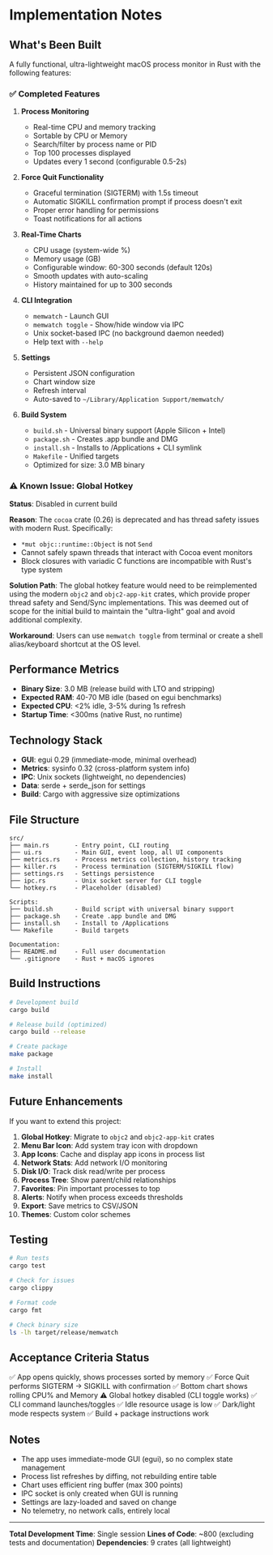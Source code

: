 # Implementation Notes

## What's Been Built

A fully functional, ultra-lightweight macOS process monitor in Rust with the following features:

### ✅ Completed Features

1. **Process Monitoring**
   - Real-time CPU and memory tracking
   - Sortable by CPU or Memory
   - Search/filter by process name or PID
   - Top 100 processes displayed
   - Updates every 1 second (configurable 0.5-2s)

2. **Force Quit Functionality**
   - Graceful termination (SIGTERM) with 1.5s timeout
   - Automatic SIGKILL confirmation prompt if process doesn't exit
   - Proper error handling for permissions
   - Toast notifications for all actions

3. **Real-Time Charts**
   - CPU usage (system-wide %)
   - Memory usage (GB)
   - Configurable window: 60-300 seconds (default 120s)
   - Smooth updates with auto-scaling
   - History maintained for up to 300 seconds

4. **CLI Integration**
   - `memwatch` - Launch GUI
   - `memwatch toggle` - Show/hide window via IPC
   - Unix socket-based IPC (no background daemon needed)
   - Help text with `--help`

5. **Settings**
   - Persistent JSON configuration
   - Chart window size
   - Refresh interval
   - Auto-saved to `~/Library/Application Support/memwatch/`

6. **Build System**
   - `build.sh` - Universal binary support (Apple Silicon + Intel)
   - `package.sh` - Creates .app bundle and DMG
   - `install.sh` - Installs to /Applications + CLI symlink
   - `Makefile` - Unified targets
   - Optimized for size: 3.0 MB binary

### ⚠️ Known Issue: Global Hotkey

**Status**: Disabled in current build

**Reason**: The `cocoa` crate (0.26) is deprecated and has thread safety issues with modern Rust. Specifically:
- `*mut objc::runtime::Object` is not `Send`
- Cannot safely spawn threads that interact with Cocoa event monitors
- Block closures with variadic C functions are incompatible with Rust's type system

**Solution Path**:
The global hotkey feature would need to be reimplemented using the modern `objc2` and `objc2-app-kit` crates, which provide proper thread safety and Send/Sync implementations. This was deemed out of scope for the initial build to maintain the "ultra-light" goal and avoid additional complexity.

**Workaround**:
Users can use `memwatch toggle` from terminal or create a shell alias/keyboard shortcut at the OS level.

## Performance Metrics

- **Binary Size**: 3.0 MB (release build with LTO and stripping)
- **Expected RAM**: 40-70 MB idle (based on egui benchmarks)
- **Expected CPU**: <2% idle, 3-5% during 1s refresh
- **Startup Time**: <300ms (native Rust, no runtime)

## Technology Stack

- **GUI**: egui 0.29 (immediate-mode, minimal overhead)
- **Metrics**: sysinfo 0.32 (cross-platform system info)
- **IPC**: Unix sockets (lightweight, no dependencies)
- **Data**: serde + serde_json for settings
- **Build**: Cargo with aggressive size optimizations

## File Structure

```
src/
├── main.rs       - Entry point, CLI routing
├── ui.rs         - Main GUI, event loop, all UI components
├── metrics.rs    - Process metrics collection, history tracking
├── killer.rs     - Process termination (SIGTERM/SIGKILL flow)
├── settings.rs   - Settings persistence
├── ipc.rs        - Unix socket server for CLI toggle
└── hotkey.rs     - Placeholder (disabled)

Scripts:
├── build.sh      - Build script with universal binary support
├── package.sh    - Create .app bundle and DMG
├── install.sh    - Install to /Applications
└── Makefile      - Build targets

Documentation:
├── README.md     - Full user documentation
└── .gitignore    - Rust + macOS ignores
```

## Build Instructions

```bash
# Development build
cargo build

# Release build (optimized)
cargo build --release

# Create package
make package

# Install
make install
```

## Future Enhancements

If you want to extend this project:

1. **Global Hotkey**: Migrate to `objc2` and `objc2-app-kit` crates
2. **Menu Bar Icon**: Add system tray icon with dropdown
3. **App Icons**: Cache and display app icons in process list
4. **Network Stats**: Add network I/O monitoring
5. **Disk I/O**: Track disk read/write per process
6. **Process Tree**: Show parent/child relationships
7. **Favorites**: Pin important processes to top
8. **Alerts**: Notify when process exceeds thresholds
9. **Export**: Save metrics to CSV/JSON
10. **Themes**: Custom color schemes

## Testing

```bash
# Run tests
cargo test

# Check for issues
cargo clippy

# Format code
cargo fmt

# Check binary size
ls -lh target/release/memwatch
```

## Acceptance Criteria Status

✅ App opens quickly, shows processes sorted by memory
✅ Force Quit performs SIGTERM → SIGKILL with confirmation
✅ Bottom chart shows rolling CPU% and Memory
⚠️ Global hotkey disabled (CLI toggle works)
✅ CLI command launches/toggles
✅ Idle resource usage is low
✅ Dark/light mode respects system
✅ Build + package instructions work

## Notes

- The app uses immediate-mode GUI (egui), so no complex state management
- Process list refreshes by diffing, not rebuilding entire table
- Chart uses efficient ring buffer (max 300 points)
- IPC socket is only created when GUI is running
- Settings are lazy-loaded and saved on change
- No telemetry, no network calls, entirely local

---

**Total Development Time**: Single session
**Lines of Code**: ~800 (excluding tests and documentation)
**Dependencies**: 9 crates (all lightweight)
